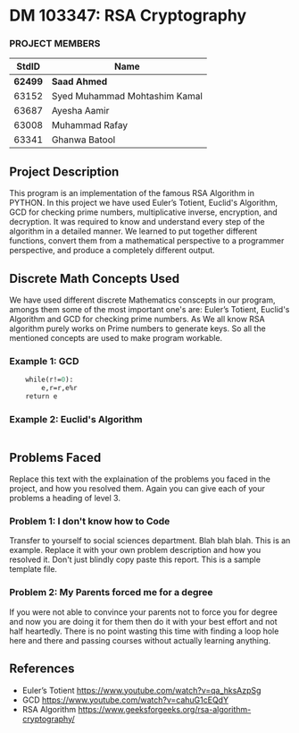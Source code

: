 # DM 103347: RSA Cryptography #
<!-- Replace XX with your course ID-->
### PROJECT MEMBERS ###
StdID | Name
------------ | -------------
**62499** | **Saad Ahmed** <!--this is the group leader in bold-->
63152 | Syed Muhammad Mohtashim Kamal
63687 | Ayesha Aamir 
63008 | Muhammad Rafay
63341 | Ghanwa Batool 
<!-- Replace name and student ids with acutally group member names and ids-->
## Project Description ##
This program is an implementation of the famous RSA Algorithm in PYTHON. In this project we have used Euler’s Totient, Euclid's Algorithm, GCD for checking prime numbers, multiplicative inverse, encryption, and decryption. It was required to know and understand every step of the algorithm in a detailed manner. We learned to put together different functions, convert them from a mathematical perspective to a programmer perspective, and produce a completely different output.

## Discrete Math Concepts Used ##
We have used different discrete Mathematics conscepts in our program, amongs them some of the most important one's are: Euler’s Totient, Euclid's Algorithm and GCD for checking prime numbers. As We all know RSA algorithm purely works on Prime numbers to generate keys. So all the mentioned concepts are used to make program workable.
### Example 1: GCD ###
```def egcd(e,r):
    while(r!=0):
        e,r=r,e%r
    return e
```
### Example 2: Euclid's Algorithm ### 
```
```
## Problems Faced ##
Replace this text with the explaination of the problems you faced in the project, and how you resolved them. Again you can give each of your problems a heading of level 3.

### Problem 1: I don't know how to Code ###
Transfer to yourself to social sciences department. Blah blah blah. This is an example. Replace it with your own problem description and how you resolved it. 
Don't just blindly copy paste this report. This is a sample template file. 

### Problem 2: My Parents forced me for a degree ###
If you were not able to convince your parents not to force you for degree and now you are doing it for them then do it with your best effort and not half heartedly. There is no point wasting this time with finding a loop hole here and there and passing courses without actually learning anything.  

## References ##
- Euler’s Totient https://www.youtube.com/watch?v=qa_hksAzpSg
- GCD https://www.youtube.com/watch?v=cahuG1cEQdY
- RSA Algorithm https://www.geeksforgeeks.org/rsa-algorithm-cryptography/

